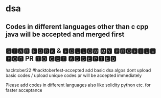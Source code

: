 # dsa
## Codes in different languages other than c cpp java will be accepted and merged first
## 🆂🆃🅰🆁 🅵🅾🆁🅺 & 🅵🅾🅻🅻🅾🆆 🅼🆈 🅿🆁🅾🅵🅸🅻🅴 🅵🅾🆁  PR  🆃🅾 🅶🅴🆃 🅰🅲🅲🅴🅿🆃🅴🅳
 
 hacktober22
#hacktoberfest-accepted
add basic dsa algos dont upload basic codes / upload unique codes pr will be accepted immediately

Please add codes in different languages also like solidity python etc. for faster acceptance
